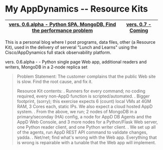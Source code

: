 My AppDynamics -- Resource Kits
===================

| **[vers. 0.6.alpha - Python SPA, MongoDB, Find the performance problem](https://github.com/farrell0/My_AppD_ResourceKits/blob/master/README.md)**| **[vers. 0.7 - Coming](https://github.com/farrell0/My_AppD_ResourceKits/blob/master/v.0.7/README.md)**|
|-------------------------|--------------------------|

This is a personal blog where I post programs, data files, other (a Resource Kit), used in the delivery of serveral "Lunch and Learns" using the Cisco/AppDynamics full stack observability platform. 

vers. 0.6.alpha - -  Python single page Web app, additional readers and writers, MongoDB in a 2-node replica set

>Problem Statement:
>The customer complains that the public Web site is slow. Find the root cause, and fix it.
>
>Resource Kit contents:
>.  Runners for every command; no coding required, every non-AppD function is scripted/automated.
>.  Bigger footprint, (sorry); this exercise expects 6 (count) local VMs at 4GM RAM, 3 Cores each, static IPs. We also expect a cloud hosted AppD system.
>.  From the above, we run; 2 nodes of MongoDB in a primary/seconday (HA) config, a node for AppD DB Agents and the AppD Web Console, and 3 more nodes for a Python/Flask Web server, one Python reader client, and one Python writer client.
>.  We set up all of the agents, run AppD REST API command to validate changes, yadda.
>.  Net/net; find what's wrong with the Web app. Everything that is wrong is repairable with a tunable that the Web app will implement.
>
